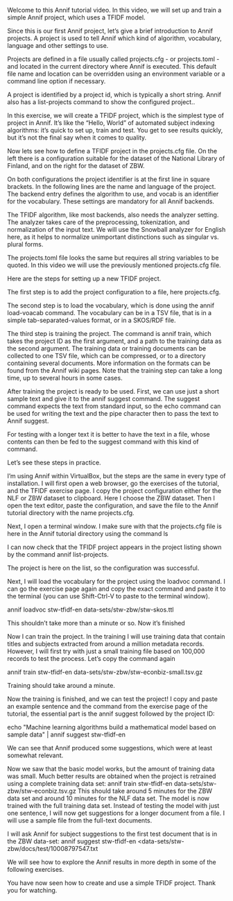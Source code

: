 Welcome to this Annif tutorial video. In this video, we will set up and train a simple Annif project, which uses a TFIDF model.

Since this is our first Annif project, let’s give a brief introduction to Annif projects.
A project is used to tell Annif which kind of algorithm, vocabulary, language and other settings to use. 

Projects are defined in a file usually called projects.cfg - or projects.toml - and located in the current directory where Annif is executed. This default file name and location can be overridden using an environment variable or a command line option if necessary.

A project is identified by a project id, which is typically a short string. 
Annif also has a list-projects command to show the configured project..


In this exercise, we will create a TFIDF project, which is the simplest type of project in Annif. It’s like the “Hello, World” of automated subject indexing algorithms: it’s quick to set up, train and test. You get to see results quickly, but it’s not the final say when it comes to quality.


Now lets see how to define a TFIDF project in the projects.cfg file. On the left there is a configuration suitable for the dataset of the National Library of Finland, and on the right for the dataset of ZBW.

On both configurations the project identifier is at the first line in square brackets. In the following lines are the name and language of the project. The backend entry defines the algorithm to use, and vocab is an identifier for the vocabulary. These settings are mandatory for all Annif backends.

The TFIDF algorithm, like most backends, also needs the analyzer setting. The analyzer takes care of the preprocessing, tokenization, and normalization of the input text. We will use the Snowball analyzer for English here, as it helps to normalize unimportant distinctions such as singular vs. plural forms.

The projects.toml file looks the same but requires all string variables to be quoted. In this video we will use the previously mentioned projects.cfg file.

Here are the steps for setting up a new TFIDF project.

The first step is to add the project configuration to a file, here projects.cfg.

The second step is to load the vocabulary, which is done using the annif load-voacab command. The vocabulary can be in a TSV file, that is in a simple tab-separated-values format, or in a SKOS/RDF file. 

The third step is training the project. The command is annif train, which takes the project ID as the first argument, and a path to the training data as the second argument. The training data or training documents can be collected to one TSV file, which can be compressed, or to a directory containing several documents. More information on the formats can be found from the Annif wiki pages. Note that the training step can take a long time, up to several hours in some cases.

After training the project is ready to be used. First, we can use just a short sample text and give it to the annif suggest command. The suggest command expects the text from standard input, so the echo command can be used for writing the text and the pipe character then to pass the text to Annif suggest. 

For testing with a longer text it is better to have the text in a file, whose contents can then be fed to the suggest command with this kind of command. 

Let’s see these steps in practice.

I’m using Annif within VirtualBox, but the steps are the same in every type of installation. I will first open a web browser, go the exercises of the tutorial, and the TFIDF exercise page. I copy the project configuration either for the NLF or ZBW dataset to clipboard. Here I choose the ZBW dataset. Then I open the text editor, paste the configuration, and save the file to the Annif tutorial directory with the name projects.cfg. 

Next, I open a terminal window. I make sure with that the projects.cfg file is here in the Annif tutorial directory using the command ls

I can now check that the TFIDF project appears in the project listing shown by the command annif list-projects.

The project is here on the list, so the configuration was successful.

Next, I will load the vocabulary for the project using the loadvoc command.  I can go the exercise page again and copy the exact command and paste it to the terminal (you can use Shift-Ctrl-V to paste to the terminal window).

annif loadvoc stw-tfidf-en data-sets/stw-zbw/stw-skos.ttl

This shouldn’t take more than a minute or so. Now it’s finished

Now I can train the project. In the training I will use training data that contain titles and subjects extracted from around a million metadata records. However, I will first try with just a small training file based on 100,000 records to test the process. Let’s copy the command again

annif train stw-tfidf-en data-sets/stw-zbw/stw-econbiz-small.tsv.gz

Training should take around a minute.

Now the training is finished, and we can test the project! I copy and paste an example sentence and the command from the exercise page of the tutorial, the essential part is the annif suggest followed by the project ID:

echo "Machine learning algorithms build a mathematical model based on sample data" | annif suggest stw-tfidf-en

We can see that Annif produced some suggestions, which were at least somewhat relevant.

Now we saw that the basic model works, but the amount of training data was small. Much better results are obtained when the project is retrained using a complete training data set:
annif train stw-tfidf-en data-sets/stw-zbw/stw-econbiz.tsv.gz
This should take around 5 minutes for the ZBW data set and around 10 minutes for the NLF data set.
The model is now trained with the full training data set. Instead of testing the model with just one sentence, I will now get suggestions for a longer document from a file. I will use a sample file from the full-text documents.

I will ask Annif for subject suggestions to the first test document that is in the ZBW data-set:
annif suggest stw-tfidf-en <data-sets/stw-zbw/docs/test/10008797547.txt

We will see how to explore the Annif results in more depth in some of the following exercises.

You have now seen how to create and use a simple TFIDF project. Thank you for watching.
